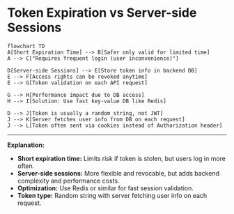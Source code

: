 # Token Expiration vs Server-side Sessions

```mermaid
flowchart TD
A[Short Expiration Time] --> B[Safer only valid for limited time]
A --> C["Requires frequent login (user inconvenience)"]

D[Server-side Sessions] --> E[Store token info in backend DB]
E --> F[Access rights can be revoked anytime]
E --> G[Token validation on each API request]

G --> H[Performance impact due to DB access]
H --> I[Solution: Use fast key-value DB like Redis]

D --> J[Token is usually a random string, not JWT]
J --> K[Server fetches user info from DB on each request]
J --> L[Token often sent via cookies instead of Authorization header]
```

---

**Explanation:**

- **Short expiration time:** Limits risk if token is stolen, but users log in more often.
- **Server-side sessions:** More flexible and revocable, but adds backend complexity and performance costs.
- **Optimization:** Use Redis or similar for fast session validation.
- **Token type:** Random string with server fetching user info on each request.

